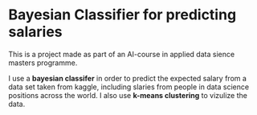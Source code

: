 # Bayesian Classifier for predicting salaries
This is a project made as part of an AI-course in applied data sience masters programme. 

I use a **bayesian classifer** in order to predict the expected salary from a data set taken from kaggle, including slaries from people in data science positions across the world.
I also use **k-means clustering** to vizulize the data.
